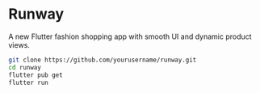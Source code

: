 #  Runway

A new Flutter fashion shopping app with smooth UI and dynamic product views.



```bash
git clone https://github.com/yourusername/runway.git
cd runway
flutter pub get
flutter run
